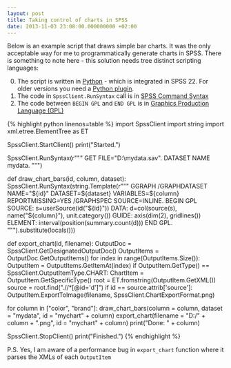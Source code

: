 ```yaml
---
layout: post
title: Taking control of charts in SPSS
date: 2013-11-03 23:08:00.000000000 +02:00
---
```

Below is an example script that draws simple bar charts.
It was the only acceptable way for me to programmatically generate charts in SPSS.
There is something to note here - this solution needs tree distinct scripting languages:

0. The script is written in [Python](http://python.org) - which is integrated in SPSS 22. For older versions you need a [Python plugin](https://www.ibm.com/developerworks/community/wikis/home?lang=en#!/wiki/We70df3195ec8_4f95_9773_42e448fa9029/page/Downloads%20for%20IBM%C2%AE%20SPSS%C2%AE%20Statistics).
0. The code in `SpssClient.RunSyntax` call is in [SPSS Command Syntax](http://pic.dhe.ibm.com/infocenter/spssstat/v20r0m0/index.jsp?topic=%2Fcom.ibm.spss.statistics.help%2Fsyn_refintro_overview.htm)
0. The code between `BEGIN GPL` and `END GPL` is in [Graphics Production Language (GPL)](http://pic.dhe.ibm.com/infocenter/spssstat/v20r0m0/index.jsp?topic=%2Fcom.ibm.spss.statistics.help%2Fgpl_intro_basics.htm)

{% highlight python linenos=table %}
import SpssClient
import string
import xml.etree.ElementTree as ET

SpssClient.StartClient()
print("Started.")

SpssClient.RunSyntax(r"""
GET FILE="D:\mydata.sav".
DATASET NAME mydata.
""")

def draw_chart_bars(id, column, dataset):
    SpssClient.RunSyntax(string.Template(r"""
    GGRAPH
        /GRAPHDATASET NAME="${id}" DATASET=${dataset} VARIABLES=${column} REPORTMISSING=YES
        /GRAPHSPEC SOURCE=INLINE.
    BEGIN GPL
        SOURCE: s=userSource(id("${id}"))
        DATA: d=col(source(s), name("${column}"), unit.category())
        GUIDE: axis(dim(2), gridlines())
        ELEMENT: interval(position(summary.count(d)))
    END GPL.
    """).substitute(locals()))

def export_chart(id, filename):
    OutputDoc = SpssClient.GetDesignatedOutputDoc()
    OutputItems = OutputDoc.GetOutputItems()
    for index in range(OutputItems.Size()):
        OutputItem = OutputItems.GetItemAt(index)
        if OutputItem.GetType() == SpssClient.OutputItemType.CHART:
            ChartItem = OutputItem.GetSpecificType()
            root = ET.fromstring(OutputItem.GetXML())
            source = root.find(".//*[@id='d']")
            if id == source.attrib['source']:
                OutputItem.ExportToImage(filename, SpssClient.ChartExportFormat.png)

for column in ["color", "brand"]:
    draw_chart_bars(column = column, dataset = "mydata", id = "mychart" + column)
    export_chart(filename = "D:/" + column + ".png", id = "mychart" + column)
    print("Done: " + column)

SpssClient.StopClient()
print("Finished.")
{% endhighlight %}

P.S. Yes, I am aware of a performance bug in `export_chart` function where it parses the XMLs of each `OutputItem`
